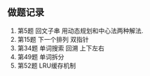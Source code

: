 ## 做题记录

1. 第5题 回文子串 用动态规划和中心法两种解法.
2. 第15题 下一个排列  双指针
3. 第34题 单词搜索 回溯 上下左右
4. 第49题 单词拆分 
5. 第52题 LRU缓存机制